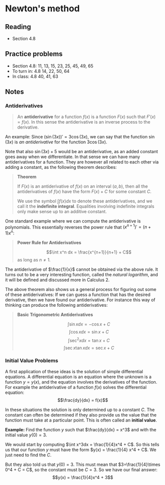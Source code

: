 # Newton's method

## Reading

- Section 4.8

## Practice problems

- Section 4.8: 11, 13, 15, 23, 25, 45, 49, 65
- To turn in: 4.8 14, 22, 50, 64
- In class: 4.8 40, 41, 63

## Notes

### Antiderivatives

> An **antiderivative** for a function $f(x)$ is a function $F(x)$ such that $F'(x) = f(x)$. In this sense the antiderivative is an inverse process to the derivative.

An example: Since $(\sin(3x))' = 3\cos(3x)$, we can say that the function $\sin(3x)$ is *an antiderivative* for the function $3\cos(3x)$.

Note that also $\sin(3x) + 5$ would be an antiderivative, as an added constant goes away when we differentiate. In that sense we can have many antiderivatives for a function. They are however all related to each other via adding a constant, as the following theorem describes:

> **Theorem**
>
> If $F(x)$ is an antiderivative of $f(x)$ on an interval $(a, b)$, then all the antiderivatives of $f(x)$ have the form $F(x) + C$ for some constant $C$.
>
> We use the symbol $\int f(x)dx$ to denote these antiderivatives, and we call it the **indefinite integral**. Equalities involving indefinite integrals only make sense up to an additive constant.

One standard example where we can compute the antiderivative is polynomials. This essentially reverses the power rule that $\left(x^{n+1}\right)' = (n+1)x^n$:

> **Power Rule for Antiderivatives**
>
> $$\int x^n dx = \frac{x^{n+1}}{n+1} + C$$
> as long as $n\neq 1$.

The antiderivative of $\frac{1}{x}$ cannot be obtained via the above rule. It turns out to be a very interesting function, called the *natural logarithm*, and it will be defined and discussed more in Calculus 2.

The above theorem also shows us a general process for figuring out some of these antiderivatives: If we can guess a function that has the desired derivative, then we have found our antiderivative. For instance this way of thinking can produce the following antiderivatives:

> **Basic Trigonometric Antiderivatives**
>
> $$\int\sin x dx = -\cos x + C$$
> $$\int\cos x dx = \sin x + C$$
> $$\int\sec^2 x dx = \tan x + C$$
> $$\int\sec x\tan xdx = \sec x + C$$

### Initial Value Problems

A first application of these ideas is the solution of simple differential equations. A differential equation is an equation where the unknown is a function $y=y(x)$, and the equation involves the derivatives of the function. For example the antiderivative of a function $f(x)$ solves the differential equation:
$$\frac{dy}{dx} = f(x)$$

In these situations the solution is only determined up to a constant $C$. The constant can often be determined if they also provide us the value that the function must take at a particular point. This is often called an **initial value**.

**Example:** Find the function $y$ such that $\frac{dy}{dx} = x^3$ and with the initial value $y(0) = 3$.

We would start by computing $\int x^3dx = \frac{1}{4}x^4 + C$. So this tells us that our function $y$ must have the form $y(x) = \frac{1}{4} x^4 + C$. We just need to find the $C$.

But they also told us that $y(0) = 3$. This must mean that $3=\frac{1}{4}\times 0^4 + C = C$, so the constant must be $C=3$. So we have our final answer:
$$y(x) = \frac{1}{4}x^4 + 3$$
